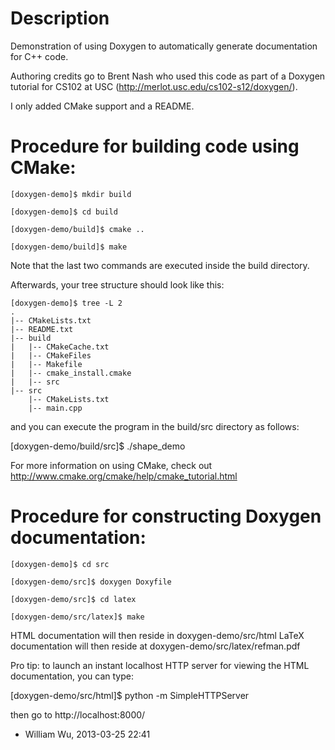 Description
=============================================
Demonstration of using Doxygen to automatically generate documentation for C++ code.

Authoring credits go to Brent Nash who used this code as part of a Doxygen tutorial for CS102 at USC (http://merlot.usc.edu/cs102-s12/doxygen/).   

I only added CMake support and a README.


Procedure for building code using CMake:
=============================================

	[doxygen-demo]$ mkdir build

	[doxygen-demo]$ cd build

	[doxygen-demo/build]$ cmake ..

	[doxygen-demo/build]$ make

Note that the last two commands are executed inside the build directory.

Afterwards, your tree structure should look like this:

	[doxygen-demo]$ tree -L 2
	.
	|-- CMakeLists.txt
	|-- README.txt
	|-- build
	|   |-- CMakeCache.txt
	|   |-- CMakeFiles
	|   |-- Makefile
	|   |-- cmake_install.cmake
	|   |-- src
	|-- src
	    |-- CMakeLists.txt
	    |-- main.cpp

and you can execute the program in the build/src directory as follows:

[doxygen-demo/build/src]$ ./shape_demo

For more information on using CMake, check out http://www.cmake.org/cmake/help/cmake_tutorial.html


Procedure for constructing Doxygen documentation:
=============================================

	[doxygen-demo]$ cd src

	[doxygen-demo/src]$ doxygen Doxyfile

	[doxygen-demo/src]$ cd latex

	[doxygen-demo/src/latex]$ make

HTML documentation will then reside in doxygen-demo/src/html
LaTeX documentation will then reside at doxygen-demo/src/latex/refman.pdf

Pro tip: to launch an instant localhost HTTP server for viewing the HTML documentation, you can type:

  [doxygen-demo/src/html]$ python -m SimpleHTTPServer

then go to http://localhost:8000/

- William Wu, 2013-03-25 22:41
